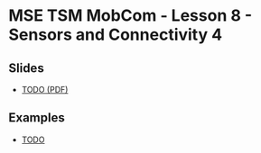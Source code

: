 # MSE TSM MobCom - Lesson 8 - Sensors and Connectivity 4
## Slides
* [TODO (PDF)](http://www.tamberg.org/mse/2020/hs/TSM_MobCom_TODO.pdf)

## Examples
* [TODO](Android/HelloWorld)
